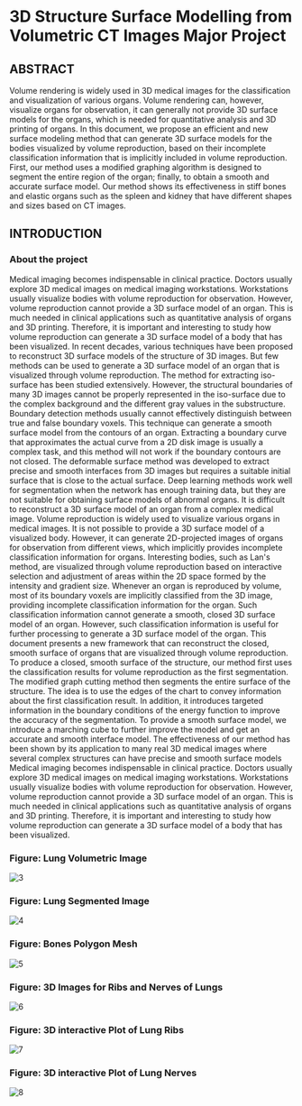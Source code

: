 # 3D Structure Surface Modelling from Volumetric CT Images Major Project
## ABSTRACT
Volume rendering is widely used in 3D medical images for the classification and visualization of various organs. Volume rendering can, however, visualize organs for observation, it can generally not provide 3D surface models for the organs, which is needed for quantitative analysis and 3D printing of organs. In this document, we propose an efficient and new surface modeling method that can generate 3D surface models for the bodies visualized by volume reproduction, based on their incomplete classification information that is implicitly included in volume reproduction.
 First, our method uses a modified graphing algorithm is designed to segment the entire region of the organ; finally, to obtain a smooth and accurate surface model. Our method shows its effectiveness in stiff bones and elastic organs such as the spleen and kidney that have different shapes and sizes based on CT images.
## INTRODUCTION	
### About the project
Medical imaging becomes indispensable in clinical practice. Doctors usually explore 3D medical images on medical imaging workstations. Workstations usually visualize bodies with volume reproduction for observation. However, volume reproduction cannot provide a 3D surface model of an organ. This is much needed in clinical applications such as quantitative analysis of organs and 3D printing. Therefore, it is important and interesting to study how volume reproduction can generate a 3D surface model of a body that has been visualized. In recent decades, various techniques have been proposed to reconstruct 3D surface models of the structure of 3D images. But few methods can be used to generate a 3D surface model of an organ that is visualized through volume reproduction. The method for extracting iso-surface has been studied extensively. However, the structural boundaries of many 3D images cannot be properly represented in the iso-surface due to the complex background and the different gray values in the substructure. Boundary detection methods usually cannot effectively distinguish between true and false boundary voxels. This technique can generate a smooth surface model from the contours of an organ. Extracting a boundary curve that approximates the actual curve from a 2D disk image is usually a complex task, and this method will not work if the boundary contours are not closed. The deformable surface method was developed to extract precise and smooth interfaces from 3D images but requires a suitable initial surface that is close to the actual surface. Deep learning methods work well for segmentation when the network has enough training data, but they are not suitable for obtaining surface models of abnormal organs. It is difficult to reconstruct a 3D surface model of an organ from a complex medical image. Volume reproduction is widely used to visualize various organs in medical images. It is not possible to provide a 3D surface model of a visualized body. However, it can generate 2D-projected images of organs for observation from different views, which implicitly provides incomplete classification information for organs. Interesting bodies, such as Lan's method, are visualized through volume reproduction based on interactive selection and adjustment of areas within the 2D space formed by the intensity and gradient size. Whenever an organ is reproduced by volume, most of its boundary voxels are implicitly classified from the 3D image, providing incomplete classification information for the organ. Such classification information cannot generate a smooth, closed 3D surface model of an organ. However, such classification information is useful for further processing to generate a 3D surface model of the organ. This document presents a new framework that can reconstruct the closed, smooth surface of organs that are visualized through volume reproduction. To produce a closed, smooth surface of the structure, our method first uses the classification results for volume reproduction as the first segmentation. The modified graph cutting method then segments the entire surface of the structure. The idea is to use the edges of the chart to convey information about the first classification result. In addition, it introduces targeted information in the boundary conditions of the energy function to improve the accuracy of the segmentation. To provide a smooth surface model, we introduce a marching cube to further improve the model and get an accurate and smooth interface model. The effectiveness of our method has been shown by its application to many real 3D medical images where several complex structures can have precise and smooth surface models
Medical imaging becomes indispensable in clinical practice. Doctors usually explore 3D medical images on medical imaging workstations. Workstations usually visualize bodies with volume reproduction for observation. However, volume reproduction cannot provide a 3D surface model of an organ. This is much needed in clinical applications such as quantitative analysis of organs and 3D printing. Therefore, it is important and interesting to study how volume reproduction can generate a 3D surface model of a body that has been visualized.
### Figure: Lung Volumetric Image
![3](https://user-images.githubusercontent.com/60808657/120368970-51041280-c330-11eb-9fa9-faceac7cd30c.JPG)
### Figure: Lung Segmented Image
![4](https://user-images.githubusercontent.com/60808657/120368973-52353f80-c330-11eb-842e-bd12a4acc06d.JPG)
### Figure: Bones Polygon Mesh
![5](https://user-images.githubusercontent.com/60808657/120368974-52353f80-c330-11eb-8af5-b534e351e14e.JPG)
### Figure: 3D Images for Ribs and Nerves of Lungs
![6](https://user-images.githubusercontent.com/60808657/120368976-52cdd600-c330-11eb-8b9a-3e4684b14a8b.JPG)
### Figure: 3D interactive Plot of Lung Ribs
![7](https://user-images.githubusercontent.com/60808657/120368977-53666c80-c330-11eb-8432-0ba46b203644.JPG)
### Figure: 3D interactive Plot of Lung Nerves
![8](https://user-images.githubusercontent.com/60808657/120368978-53666c80-c330-11eb-8936-9ec644ec5cc5.JPG)



